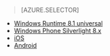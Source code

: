 > [AZURE.SELECTOR]
- [Windows Runtime 8.1 universal](../articles/notification-hubs/notification-hubs-windows-store-dotnet-send-breaking-news.md)
- [Windows Phone Silverlight 8.x](../articles/notification-hubs/notification-hubs-windows-phone-send-breaking-news.md)
- [iOS](../articles/notification-hubs/notification-hubs-ios-send-breaking-news.md)
- [Android](../articles/notification-hubs/notification-hubs-aspnet-backend-android-breaking-news.md)

<!---HONumber=62-->